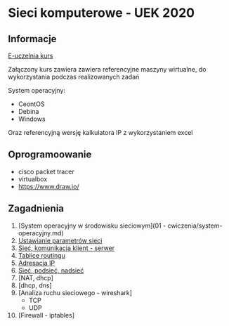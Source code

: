 # Sieci komputerowe - UEK 2020

## Informacje

[E-uczelnia kurs](https://e-uczelnia.uek.krakow.pl/course/view.php?id=10705)

Załączony kurs zawiera zawiera referencyjne maszyny wirtualne, do wykorzystania podczas realizowanych zadań 

System operacyjny:

 * CeontOS
 * Debina
 * Windows

Oraz referencyjną wersję kalkulatora IP z wykorzystaniem excel

## Oprogramoowanie

  * cisco packet tracer
  * virtualbox
  * https://www.draw.io/ 

## Zagadnienia

1. [System operacyjny w środowisku sieciowym](01 - cwiczenia/system-operacyjny.md)
2. [Ustawianie parametrów sieci](02-cwiczenia/network-properties.md)
3. [Sieć, komunikacja klient - serwer](03-cwiczenia/ip-command.md)
4. [Tablice routingu](04-cwiczenia/ip-route.md)
5. [Adresacja IP](05/../05-cwiczenia/adresacja.md)
6. [Sieć, podsieć, nadsieć](06-cwiczenia)
7. [NAT, dhcp]
8. [dhcp, dns]
9. [Analiza ruchu sieciowego - wireshark]
    * TCP
    * UDP
10. [Firewall - iptables]
